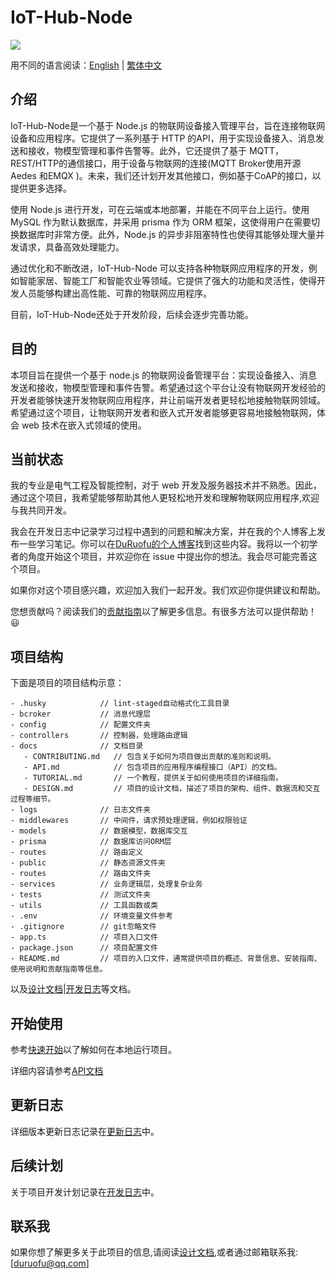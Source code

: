 # IoT-Hub-Node

![](./logo.png)

用不同的语言阅读：[English](./README-EN.md) | [繁体中文](./docREADME-CHT.md)

## 介绍

IoT-Hub-Node是一个基于 Node.js 的物联网设备接入管理平台，旨在连接物联网设备和应用程序。它提供了一系列基于 HTTP 的API，用于实现设备接入、消息发送和接收，物模型管理和事件告警等。此外，它还提供了基于 MQTT，REST/HTTP的通信接口，用于设备与物联网的连接(MQTT Broker使用开源Aedes 和EMQX )。未来，我们还计划开发其他接口，例如基于CoAP的接口，以提供更多选择。

使用 Node.js 进行开发，可在云端或本地部署，并能在不同平台上运行。使用 MySQL 作为默认数据库，并采用 prisma 作为 ORM 框架，这使得用户在需要切换数据库时非常方便。此外，Node.js 的异步非阻塞特性也使得其能够处理大量并发请求，具备高效处理能力。

通过优化和不断改进，IoT-Hub-Node 可以支持各种物联网应用程序的开发，例如智能家居、智能工厂和智能农业等领域。它提供了强大的功能和灵活性，使得开发人员能够构建出高性能、可靠的物联网应用程序。

目前，IoT-Hub-Node还处于开发阶段，后续会逐步完善功能。

## 目的

本项目旨在提供一个基于 node.js 的物联网设备管理平台：实现设备接入、消息发送和接收，物模型管理和事件告警。希望通过这个平台让没有物联网开发经验的开发者能够快速开发物联网应用程序，并让前端开发者更轻松地接触物联网领域。希望通过这个项目，让物联网开发者和嵌入式开发者能够更容易地接触物联网，体会 web 技术在嵌入式领域的使用。

## 当前状态

我的专业是电气工程及智能控制，对于 web 开发及服务器技术并不熟悉。因此，通过这个项目，我希望能够帮助其他人更轻松地开发和理解物联网应用程序,欢迎与我共同开发。

我会在开发日志中记录学习过程中遇到的问题和解决方案，并在我的个人博客上发布一些学习笔记。你可以在[DuRuofu的个人博客](https://www.duruofu.xyz/)找到这些内容。我将以一个初学者的角度开始这个项目，并欢迎你在 issue 中提出你的想法。我会尽可能完善这个项目。

如果你对这个项目感兴趣，欢迎加入我们一起开发。我们欢迎你提供建议和帮助。

您想贡献吗？阅读我们的[贡献指南](./docs/CONTRIBUTING.md)以了解更多信息。有很多方法可以提供帮助！😃

## 项目结构

下面是项目的项目结构示意：

```
- .husky            // lint-staged自动格式化工具目录
- bcroker           // 消息代理层
- config            // 配置文件夹
- controllers       // 控制器，处理路由逻辑
- docs              // 文档目录
   - CONTRIBUTING.md   // 包含关于如何为项目做出贡献的准则和说明。
   - API.md            // 包含项目的应用程序编程接口（API）的文档。
   - TUTORIAL.md       // 一个教程，提供关于如何使用项目的详细指南。
   - DESIGN.md         // 项目的设计文档，描述了项目的架构、组件、数据流和交互过程等细节。
- logs              // 日志文件夹
- middlewares       // 中间件，请求预处理逻辑，例如权限验证
- models            // 数据模型，数据库交互
- prisma            // 数据库访问ORM层
- routes            // 路由定义
- public            // 静态资源文件夹
- routes            // 路由文件夹
- services          // 业务逻辑层，处理复杂业务
- tests             // 测试文件夹
- utils             // 工具函数或类
- .env              // 环境变量文件参考
- .gitignore        // git忽略文件
- app.ts            // 项目入口文件
- package.json      // 项目配置文件
- README.md         // 项目的入口文件，通常提供项目的概述、背景信息、安装指南、使用说明和贡献指南等信息。

```

以及[设计文档](./docs/DESIGN.md)|[开发日志](./docs/DEVELOPMENT_LOG.md)等文档。

## 开始使用

参考[快速开始](./docs/TUTORIAL.md)以了解如何在本地运行项目。

详细内容请参考[API文档](./docs/API.md)

## 更新日志

详细版本更新日志记录在[更新日志](./docs/CHANGELOG.md)中。

## 后续计划

关于项目开发计划记录在[开发日志](./docs/TODO.md)中。

## 联系我

如果你想了解更多关于此项目的信息,请阅读[设计文档](./docs/DESIGN.md),或者通过邮箱联系我: [duruofu@qq.com]
